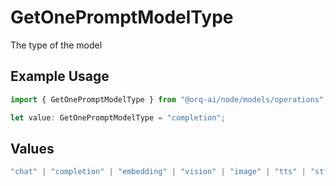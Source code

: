 # GetOnePromptModelType

The type of the model

## Example Usage

```typescript
import { GetOnePromptModelType } from "@orq-ai/node/models/operations";

let value: GetOnePromptModelType = "completion";
```

## Values

```typescript
"chat" | "completion" | "embedding" | "vision" | "image" | "tts" | "stt" | "rerank" | "moderations"
```